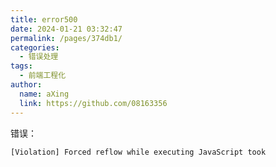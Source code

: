 ```yaml
---
title: error500
date: 2024-01-21 03:32:47
permalink: /pages/374db1/
categories:
  - 错误处理
tags:
  - 前端工程化
author: 
  name: aXing
  link: https://github.com/08163356
---
```



错误：

```
[Violation] Forced reflow while executing JavaScript took
```

